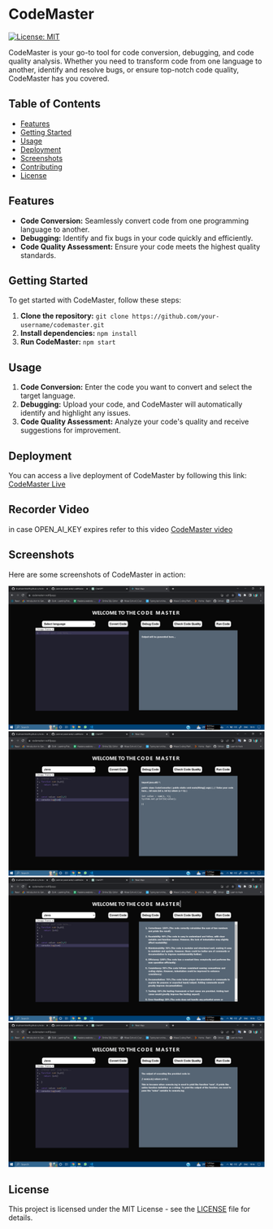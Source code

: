 
# CodeMaster

[![License: MIT](https://img.shields.io/badge/License-MIT-yellow.svg)](https://opensource.org/licenses/MIT)

CodeMaster is your go-to tool for code conversion, debugging, and code quality analysis. Whether you need to transform code from one language to another, identify and resolve bugs, or ensure top-notch code quality, CodeMaster has you covered.

## Table of Contents

- [Features](#features)
- [Getting Started](#getting-started)
- [Usage](#usage)
- [Deployment](#deployment)
- [Screenshots](#screenshots)
- [Contributing](#contributing)
- [License](#license)

## Features

- **Code Conversion:** Seamlessly convert code from one programming language to another.
- **Debugging:** Identify and fix bugs in your code quickly and efficiently.
- **Code Quality Assessment:** Ensure your code meets the highest quality standards.

## Getting Started

To get started with CodeMaster, follow these steps:

1. **Clone the repository:** `git clone https://github.com/your-username/codemaster.git`
2. **Install dependencies:** `npm install` 
3. **Run CodeMaster:** `npm start` 

## Usage

1. **Code Conversion:** Enter the code you want to convert and select the target language.
2. **Debugging:** Upload your code, and CodeMaster will automatically identify and highlight any issues.
3. **Code Quality Assessment:** Analyze your code's quality and receive suggestions for improvement.

## Deployment

You can access a live deployment of CodeMaster by following this link: [CodeMaster Live](https://codemasterr.netlify.app/)

## Recorder Video
in case OPEN_AI_KEY expires refer to this video   [CodeMaster video]()
 
  
## Screenshots

Here are some screenshots of CodeMaster in action:

![Screenshot 1](Frontend/screenshots/Screenshot%20_1.png)
![Screenshot 2](Frontend/screenshots/Screenshot%20_2.png)
![Screenshot 3](Frontend/screenshots/Screenshot%20_3.png)
![Screenshot 4](Frontend/screenshots/Screenshot%20_4.png)


## License

This project is licensed under the MIT License - see the [LICENSE](LICENSE) file for details.
